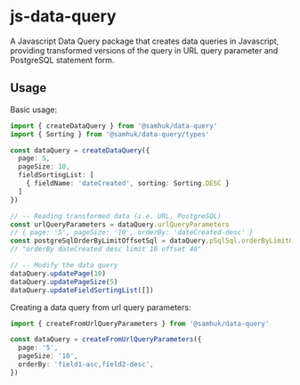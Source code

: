 # js-data-query

A Javascript Data Query package that creates data queries in Javascript,
providing transformed versions of the query in URL query parameter and PostgreSQL statement form.

## Usage

Basic usage:

```typescript
import { createDataQuery } from '@samhuk/data-query'
import { Sorting } from '@samhuk/data-query/types'

const dataQuery = createDataQuery({
  page: 5,
  pageSize: 10,
  fieldSortingList: [
    { fieldName: 'dateCreated', sorting: Sorting.DESC }
  ]
})

// -- Reading transformed data (i.e. URL, PostgreSQL)
const urlQueryParameters = dataQuery.urlQueryParameters
// { page: '5', pageSize: '10', orderBy: 'dateCreated-desc' }
const postgreSqlOrderByLimitOffsetSql = dataQuery.pSqlSql.orderByLimitOffset
// "orderBy dateCreated desc limit 10 offset 40"

// -- Modify the data query
dataQuery.updatePage(10)
dataQuery.updatePageSize(5)
dataQuery.updateFieldSortingList([])
```

Creating a data query from url query parameters:

```typescript
import { createFromUrlQueryParameters } from '@samhuk/data-query'

const dataQuery = createFromUrlQueryParameters({
  page: '5',
  pageSize: '10',
  orderBy: 'field1-asc,field2-desc',
})
```